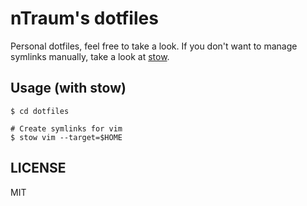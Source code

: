 # nTraum's dotfiles

Personal dotfiles, feel free to take a look.
If you don't want to manage symlinks manually, take a look at [stow](https://www.gnu.org/software/stow/manual/stow.html).

## Usage (with stow)

```shell
$ cd dotfiles

# Create symlinks for vim
$ stow vim --target=$HOME
```

## LICENSE

MIT
